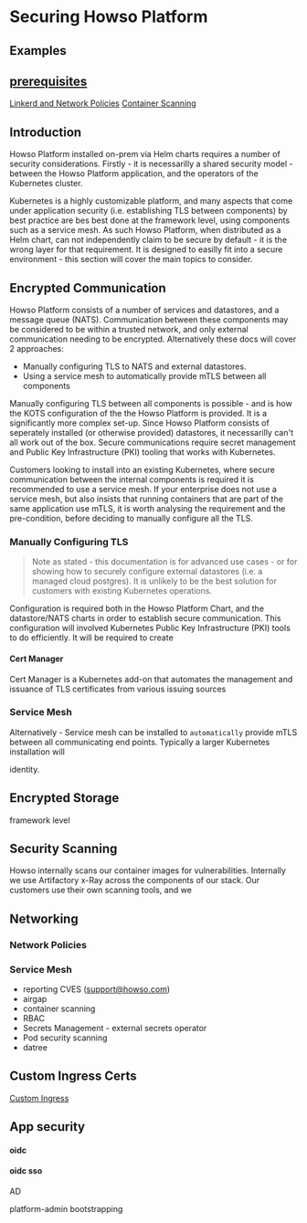 # Securing Howso Platform 

## Examples
[prerequisites](../prereqs/README.md)
---
[Linkerd and Network Policies](linkerd/README.md)
[Container Scanning](container-scanning/README.md)


## Introduction

Howso Platform installed on-prem via Helm charts requires a number of security considerations.  Firstly - it is necessarilly a shared security model - between the Howso Platform application, and the operators of the Kubernetes cluster.

Kubernetes is a highly customizable platform, and many aspects that come under application security (i.e. establishing TLS between components) by best practice are bes best done at the framework level, using components such as a service mesh.  As such Howso Platform, when distributed as a Helm chart, can not independently claim to be secure by default - it is the wrong layer for that requirement.  It is designed to easilly fit into a secure environment - this section will cover the main topics to consider.


## Encrypted Communication 

Howso Platform consists of a number of services and datastores, and a message queue (NATS).  Communication between these components may be considered to be within a trusted network, and only external communication needing to be encrypted.  Alternatively these docs will cover 2 approaches:

- Manually configuring TLS to NATS and external datastores.
- Using a service mesh to automatically provide mTLS between all components 

Manually configuring TLS between all components is possible - and is how the KOTS configuration of the the Howso Platform is provided.  It is a significantly more complex set-up.  Since Howso Platform consists of seperately installed (or otherwise provided) datastores, it necessarilly can't all work out of the box. Secure communications require secret management and Public Key Infrastructure (PKI) tooling that works with Kubernetes.

Customers looking to install into an existing Kubernetes, where secure communication between the internal components is required it is recommended to use a service mesh. If your enterprise does not use a service mesh, but also insists that running containers that are part of the same application use mTLS, it is worth analysing the requirement and the pre-condition, before deciding to manually configure all the TLS. 



### Manually Configuring TLS

> Note as stated - this documentation is for advanced use cases - or for showing how to securely configure external datastores (i.e. a managed cloud postgres).  It is unlikely to be the best solution for customers with existing Kubernetes operations.

Configuration is required both in the Howso Platform Chart, and the datastore/NATS charts in order to establish secure communication.  This configuration will involved Kubernetes Public Key Infrastructure (PKI) tools to do efficiently.  It will be required to create  


#### Cert Manager

Cert Manager is a Kubernetes add-on that automates the management and issuance of TLS certificates from various issuing sources





### Service Mesh
Alternatively - Service mesh can be installed to `automatically` provide mTLS between all communicating end points.  Typically a larger Kubernetes installation will 



identity.


## Encrypted Storage
framework level 

## Security Scanning
Howso internally scans our container images for vulnerabilities.  Internally we use Artifactory x-Ray across the components of our stack.  Our customers use their own scanning tools, and we  




## Networking

### Network Policies

### Service Mesh 

- reporting CVES (support@howso.com)
- airgap
- container scanning
- RBAC
- Secrets Management - external secrets operator
- Pod security scanning 
- datree
## Custom Ingress Certs
[Custom Ingress](custom-ingress/README.md)


## App security 

#### oidc

#### oidc sso
AD

platform-admin bootstrapping